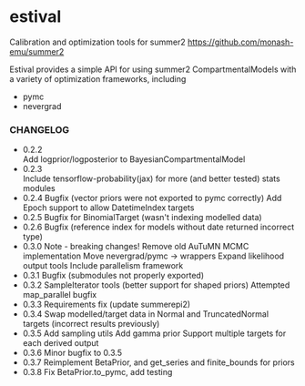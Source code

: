 # estival
Calibration and optimization tools for summer2
https://github.com/monash-emu/summer2

Estival provides a simple API for using summer2 CompartmentalModels with a variety of optimization frameworks, including
- pymc
- nevergrad

### CHANGELOG

- 0.2.2  
Add logprior/logposterior to BayesianCompartmentalModel
- 0.2.3  
Include tensorflow-probability(jax) for more (and better tested) stats modules
- 0.2.4
Bugfix (vector priors were not exported to pymc correctly)
Add Epoch support to allow DatetimeIndex targets
- 0.2.5
Bugfix for BinomialTarget (wasn't indexing modelled data)
- 0.2.6
Bugfix (reference index for models without date returned incorrect type)
- 0.3.0
Note - breaking changes!
Remove old AuTuMN MCMC implementation
Move nevergrad/pymc -> wrappers
Expand likelihood output tools
Include parallelism framework
- 0.3.1
Bugfix (submodules not properly exported)
- 0.3.2
SampleIterator tools (better support for shaped priors)
Attempted map_parallel bugfix
- 0.3.3
Requirements fix (update summerepi2)
- 0.3.4
Swap modelled/target data in Normal and TruncatedNormal targets (incorrect results previously)
- 0.3.5
Add sampling utils
Add gamma prior
Support multiple targets for each derived output
- 0.3.6
Minor bugfix to 0.3.5
- 0.3.7
Reimplement BetaPrior, and get_series and finite_bounds for priors
- 0.3.8
Fix BetaPrior.to_pymc, add testing